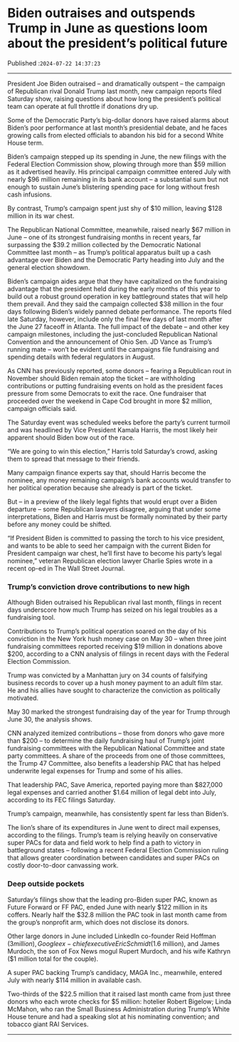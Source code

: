 # Biden outraises and outspends Trump in June as questions loom about the president’s political future

Published :`2024-07-22 14:37:23`

---

President Joe Biden outraised – and dramatically outspent – the campaign of Republican rival Donald Trump last month, new campaign reports filed Saturday show, raising questions about how long the president’s political team can operate at full throttle if donations dry up.

Some of the Democratic Party’s big-dollar donors have raised alarms about Biden’s poor performance at last month’s presidential debate, and he faces growing calls from elected officials to abandon his bid for a second White House term.

Biden’s campaign stepped up its spending in June, the new filings with the Federal Election Commission show, plowing through more than $59 million as it advertised heavily. His principal campaign committee entered July with nearly $96 million remaining in its bank account – a substantial sum but not enough to sustain June’s blistering spending pace for long without fresh cash infusions.

By contrast, Trump’s campaign spent just shy of $10 million, leaving $128 million in its war chest.

The Republican National Committee, meanwhile, raised nearly $67 million in June – one of its strongest fundraising months in recent years, far surpassing the $39.2 million collected by the Democratic National Committee last month – as Trump’s political apparatus built up a cash advantage over Biden and the Democratic Party heading into July and the general election showdown.

Biden’s campaign aides argue that they have capitalized on the fundraising advantage that the president held during the early months of this year to build out a robust ground operation in key battleground states that will help them prevail. And they said the campaign collected $38 million in the four days following Biden’s widely panned debate performance. The reports filed late Saturday, however, include only the final few days of last month after the June 27 faceoff in Atlanta. The full impact of the debate – and other key campaign milestones, including the just-concluded Republican National Convention and the announcement of Ohio Sen. JD Vance as Trump’s running mate – won’t be evident until the campaigns file fundraising and spending details with federal regulators in August.

As CNN has previously reported, some donors – fearing a Republican rout in November should Biden remain atop the ticket – are withholding contributions or putting fundraising events on hold as the president faces pressure from some Democrats to exit the race. One fundraiser that proceeded over the weekend in Cape Cod brought in more $2 million, campaign officials said.

The Saturday event was scheduled weeks before the party’s current turmoil and was headlined by Vice President Kamala Harris, the most likely heir apparent should Biden bow out of the race.

“We are going to win this election,” Harris told Saturday’s crowd, asking them to spread that message to their friends.

Many campaign finance experts say that, should Harris become the nominee, any money remaining campaign’s bank accounts would transfer to her political operation because she already is part of the ticket.

But – in a preview of the likely legal fights that would erupt over a Biden departure – some Republican lawyers disagree, arguing that under some interpretations, Biden and Harris must be formally nominated by their party before any money could be shifted.

“If President Biden is committed to passing the torch to his vice president, and wants to be able to seed her campaign with the current Biden for President campaign war chest, he’ll first have to become his party’s legal nominee,” veteran Republican election lawyer Charlie Spies wrote in a recent op-ed in The Wall Street Journal.

### Trump’s conviction drove contributions to new high

Although Biden outraised his Republican rival last month, filings in recent days underscore how much Trump has seized on his legal troubles as a fundraising tool.

Contributions to Trump’s political operation soared on the day of his conviction in the New York hush money case on May 30 – when three joint fundraising committees reported receiving $19 million in donations above $200, according to a CNN analysis of filings in recent days with the Federal Election Commission.

Trump was convicted by a Manhattan jury on 34 counts of falsifying business records to cover up a hush money payment to an adult film star. He and his allies have sought to characterize the conviction as politically motivated.

May 30 marked the strongest fundraising day of the year for Trump through June 30, the analysis shows.

CNN analyzed itemized contributions – those from donors who gave more than $200 – to determine the daily fundraising haul of Trump’s joint fundraising committees with the Republican National Committee and state party committees. A share of the proceeds from one of those committees, the Trump 47 Committee, also benefits a leadership PAC that has helped underwrite legal expenses for Trump and some of his allies.

That leadership PAC, Save America, reported paying more than $827,000 legal expenses and carried another $1.64 million of legal debt into July, according to its FEC filings Saturday.

Trump’s campaign, meanwhile, has consistently spent far less than Biden’s.

The lion’s share of its expenditures in June went to direct mail expenses, according to the filings. Trump’s team is relying heavily on conservative super PACs for data and field work to help find a path to victory in battleground states – following a recent Federal Election Commission ruling that allows greater coordination between candidates and super PACs on costly door-to-door canvassing work.

### Deep outside pockets

Saturday’s filings show that the leading pro-Biden super PAC, known as Future Forward or FF PAC, ended June with nearly $122 million in its coffers. Nearly half the $32.8 million the PAC took in last month came from the group’s nonprofit arm, which does not disclose its donors.

Other large donors in June included LinkedIn co-founder Reid Hoffman ($3 million), Google ex-chief executive Eric Schmidt ($1.6 million), and James Murdoch, the son of Fox News mogul Rupert Murdoch, and his wife Kathryn ($1 million total for the couple).

A super PAC backing Trump’s candidacy, MAGA Inc., meanwhile, entered July with nearly $114 million in available cash.

Two-thirds of the $22.5 million that it raised last month came from just three donors who each wrote checks for $5 million: hotelier Robert Bigelow; Linda McMahon, who ran the Small Business Administration during Trump’s White House tenure and had a speaking slot at his nominating convention; and tobacco giant RAI Services.

---

